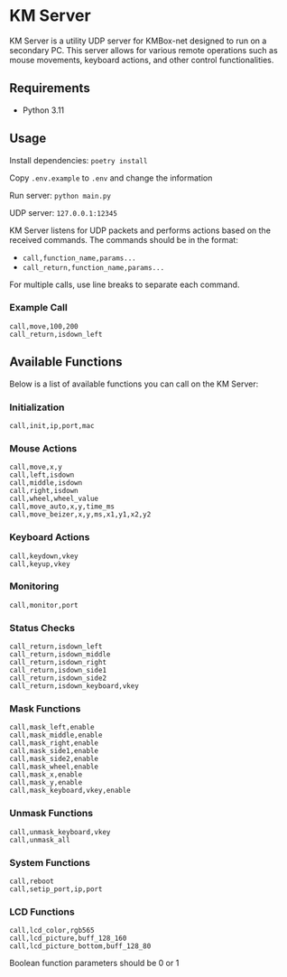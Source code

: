 # KM Server

KM Server is a utility UDP server for KMBox-net designed to run on a secondary PC. This server allows for various remote operations such as mouse movements, keyboard actions, and other control functionalities.

## Requirements

- Python 3.11

## Usage

Install dependencies: `poetry install`

Copy `.env.example` to `.env` and change the information

Run server: `python main.py`

UDP server: `127.0.0.1:12345`

KM Server listens for UDP packets and performs actions based on the received commands. The commands should be in the format:

- `call,function_name,params...`
- `call_return,function_name,params...`

For multiple calls, use line breaks to separate each command.

### Example Call

```plaintext
call,move,100,200
call_return,isdown_left
```

## Available Functions

Below is a list of available functions you can call on the KM Server:

### Initialization

```plaintext
call,init,ip,port,mac
```

### Mouse Actions

```plaintext
call,move,x,y
call,left,isdown
call,middle,isdown
call,right,isdown
call,wheel,wheel_value
call,move_auto,x,y,time_ms
call,move_beizer,x,y,ms,x1,y1,x2,y2
```

### Keyboard Actions

```plaintext
call,keydown,vkey
call,keyup,vkey
```

### Monitoring

```plaintext
call,monitor,port
```

### Status Checks

```plaintext
call_return,isdown_left
call_return,isdown_middle
call_return,isdown_right
call_return,isdown_side1
call_return,isdown_side2
call_return,isdown_keyboard,vkey
```

### Mask Functions

```plaintext
call,mask_left,enable
call,mask_middle,enable
call,mask_right,enable
call,mask_side1,enable
call,mask_side2,enable
call,mask_wheel,enable
call,mask_x,enable
call,mask_y,enable
call,mask_keyboard,vkey,enable
```

### Unmask Functions

```plaintext
call,unmask_keyboard,vkey
call,unmask_all
```

### System Functions

```plaintext
call,reboot
call,setip_port,ip,port
```

### LCD Functions

```plaintext
call,lcd_color,rgb565
call,lcd_picture,buff_128_160
call,lcd_picture_bottom,buff_128_80
```

Boolean function parameters should be 0 or 1